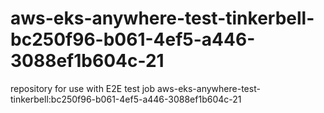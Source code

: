 # aws-eks-anywhere-test-tinkerbell-bc250f96-b061-4ef5-a446-3088ef1b604c-21
repository for use with E2E test job aws-eks-anywhere-test-tinkerbell:bc250f96-b061-4ef5-a446-3088ef1b604c-21
